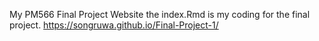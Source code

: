 My PM566 Final Project Website
the index.Rmd is my coding for the final project.
https://songruwa.github.io/Final-Project-1/


